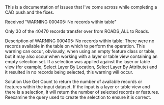 This is a documentation of issues that I've come across while completing a CAD push and the fixes.


Received "WARNING 000405: No records within table"

Only 30 of the 40470 records transfer over from ROADS_ALL to Roads. 

Description of WARNING 000405: No records within table:
There were no records available in the table on which to perform the operation. This warning can occur, obviously, when using an empty feature class or table, but it may also occur when working with a layer or table view containing an empty selection set. If a selection was applied against the layer or table view (for example, Select Layer By Location, Select Layer By Attribute) and it resulted in no records being selected, this warning will occur.

Solution
Use Get Count to return the number of available records or features within the input dataset. If the input is a layer or table view and there is a selection, it will return the number of selected records or features. Reexamine the query used to create the selection to ensure it is correct.
